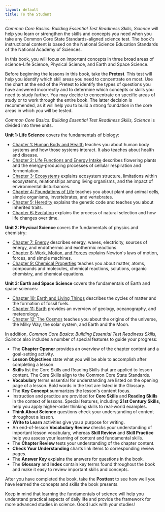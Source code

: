 ```yaml
---
layout: default
title: To the Student
---
```

*Common Core Basics: Building Essential Test Readiness Skills, Science* will help you learn or strengthen the skills and concepts you need when you take any Common Core State Standards-aligned science test. The book's instructional content is based on the National Science Education Standards of the National Academy of Sciences.

In this book, you will focus on important concepts in three broad areas of science-Life Science, Physical Science, and Earth and Space Science.

Before beginning the lessons in this book, take the **Pretest**. This test will help you identify which skill areas you need to concentrate on most. Use the chart at the end of the Pretest to identify the types of questions you have answered incorrectly and to determine which concepts or skills you need to study further. You may decide to concentrate on specific areas of study or to work through the entire book. The latter decision is recommended, as it will help you to build a strong foundation in the core areas in which you will be tested.

*Common Core Basics: Building Essential Test Readiness Skills, Science* is divided into three units.

**Unit 1: Life Science** covers the fundamentals of biology:

  * [Chapter 1: Human Body and Health](chapter-1) teaches you about human body systems and how those systems interact. It also teaches about health and disease.
  * [Chapter 2: Life Functions and Energy Intake](chapter-2) describes flowering plants and the energy-producing processes of cellular respiration and fermentation.
  * [Chapter 3: Ecosystems](chapter-3) explains ecosystem structure, limitations within ecosystems, relationships among living organisms, and the impact of environmental disturbances.
  * [Chapter 4: Foundations of Life](chapter-4) teaches you about plant and animal cells, simple organisms, invertebrates, and vertebrates.
  * [Chapter 5: Heredity](chapter-5) explains the genetic code and teaches you about inherited traits.
  * [Chapter 6: Evolution](chapter-6) explains the process of natural selection and how life changes over time.

**Unit 2: Physical Science** covers the fundamentals of physics and chemistry:

  * [Chapter 7: Energy](chapter-7) describes energy, waves, electricity, sources of energy, and endothermic and exothermic reactions.
  * [Chapter 8: Work, Motion, and Forces](chapter-8) explains Newton's laws of motion, forces, and simple machines.
  * [Chapter 9: Chemical Properties](chapter-9) teaches you about matter, atoms, compounds and molecules, chemical reactions, solutions, organic chemistry, and chemical equations.

**Unit 3: Earth and Space Science** covers the fundamentals of Earth and space sciences:

  * [Chapter 10: Earth and Living Things](chapter-10) describes the cycles of matter and the formation of fossil fuels.
  * [Chapter 11: Earth](chapter-11) provides an overview of geology, oceanography, and meteorology.
  * [Chapter 12: The Cosmos](chapter-12) teaches you about the origins of the universe, the Milky Way, the solar system, and Earth and the Moon.

In addition, *Common Core Basics: Building Essential Test Readiness Skills, Science* also includes a number of special features to guide your progress:

  * The **Chapter Opener** provides an overview of the chapter content and a goal-setting activity.
  * **Lesson Objectives** state what you will be able to accomplish after completing a lesson.
  * **Skills** list the Core Skills and Reading Skills that are applied to lesson content. The Core Skills align to the Common Core State Standards.
  * **Vocabulary** terms essential for understanding are listed on the opening page of a lesson. Bold words in the text are listed in the Glossary.
  * The **Key Concept** summarizes the lesson's content focus.
  * Instruction and practice are provided for **Core Skills** and **Reading Skills** in the context of lessons. Special features, including **21st Century Skills**, help you apply higher-order thinking skills to real-world examples.
  * **Think About Science** questions check your understanding of content throughout a lesson.
  * **Write to Learn** activities give you a purpose for writing.
  * An end-of-lesson **Vocabulary Review** checks your understanding of important lesson vocabulary, whereas **Skill Review** and **Skill Practice** help you assess your learning of content and fundamental skills.
  * The **Chapter Review** tests your understanding of the chapter content.
  * **Check Your Understanding** charts link items to corresponding review pages.
  * The **Answer Key** explains the answers for questions in the book.
  * The **Glossary** and **Index** contain key terms found throughout the book and make it easy to review important skills and concepts.

After you have completed the book, take the **Posttest** to see how well you have learned the concepts and skills the book presents.

Keep in mind that learning the fundamentals of science will help you understand practical aspects of daily life and provide the framework for more advanced studies in science. Good luck with your studies!
